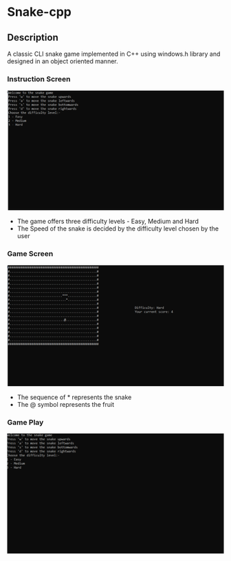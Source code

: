 # Snake-cpp

## Description
A classic CLI snake game implemented in C++ using windows.h library and designed in an object oriented manner.

### Instruction Screen
![Instruction screen](https://github.com/Sanchit-sk/Snake-cpp/blob/main/2021-02-11%20(10).png)

- The game offers three difficulty levels - Easy, Medium and Hard
- The Speed of the snake is decided by the difficulty level chosen by the user

### Game Screen
![Game Screen](https://github.com/Sanchit-sk/Snake-cpp/blob/main/2021-02-11%20(11).png)

- The sequence of * represents the snake
- The @ symbol represents the fruit

### Game Play
![Game Play](https://github.com/Sanchit-sk/Snake-cpp/blob/main/snake_demo.gif)
